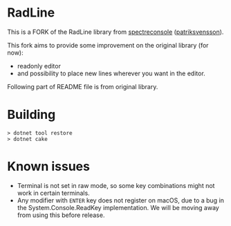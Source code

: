 # RadLine

This is a FORK of the RadLine library from [spectreconsole](https://github.com/spectreconsole) ([patriksvensson](https://github.com/patriksvensson)).

This fork aims to provide some improvement on the original library (for now):
* readonly editor
* and possibility to place new lines wherever you want in the editor.

Following part of README file is from original library.

# Building

```
> dotnet tool restore
> dotnet cake
```

# Known issues

* Terminal is not set in raw mode, so some key combinations might not
  work in certain terminals.
* Any modifier with `ENTER` key does not register on macOS, due to a bug
  in the System.Console.ReadKey implementation. We will be moving away
  from using this before release.
